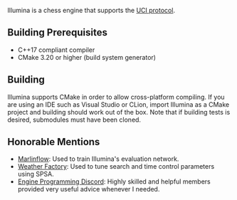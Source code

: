 Illumina is a chess engine that supports the [UCI protocol](https://en.wikipedia.org/wiki/Universal_Chess_Interface). 

## Building Prerequisites

- C++17 compliant compiler
- CMake 3.20 or higher (build system generator)

## Building

Illumina supports CMake in order to allow cross-platform compiling. 
If you are using an IDE such as Visual Studio or CLion, import Illumina as a CMake project and building should work out of the box.
Note that if building tests is desired, submodules must have been cloned.

## Honorable Mentions

- [Marlinflow](https://github.com/jnlt3/marlinflow): Used to train Illumina's evaluation network.
- [Weather Factory](https://github.com/jnlt3/weather-factory): Used to tune search and time control parameters using SPSA.
- [Engine Programming Discord](https://discord.com/invite/F6W6mMsTGN): Highly skilled and helpful members provided very useful advice whenever I needed.
